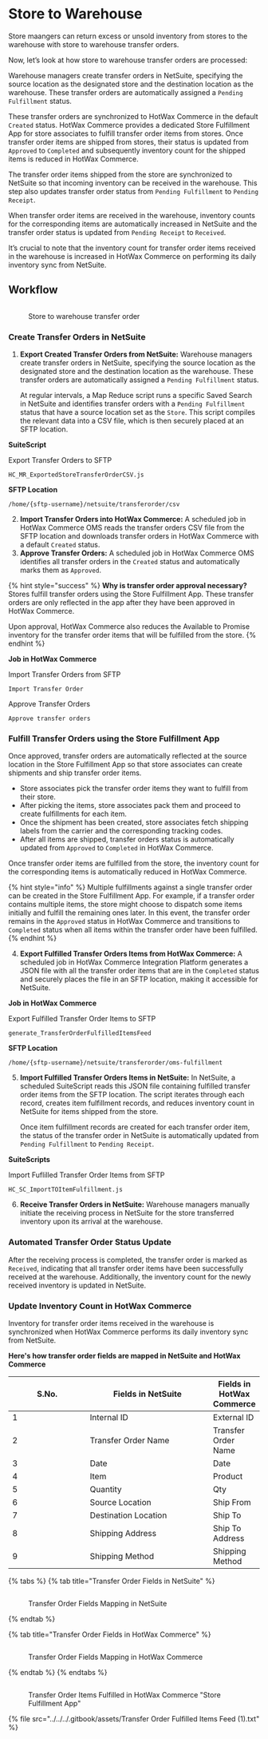 # Store to Warehouse

Store maangers can return excess or unsold inventory from stores to the warehouse with store to warehouse transfer orders.

Now, let’s look at how store to warehouse transfer orders are processed:

Warehouse managers create transfer orders in NetSuite, specifying the source location as the designated store and the destination location as the warehouse. These transfer orders are automatically assigned a `Pending Fulfillment` status.

These transfer orders are synchronized to HotWax Commerce in the default `Created` status. HotWax Commerce provides a dedicated Store Fulfillment App for store associates to fulfill transfer order items from stores. Once transfer order items are shipped from stores, their status is updated from `Approved` to `Completed` and subsequently inventory count for the shipped items is reduced in HotWax Commerce.

The transfer order items shipped from the store are synchronized to NetSuite so that incoming inventory can be received in the warehouse. This step also updates transfer order status from `Pending Fulfillment` to `Pending Receipt`.

When transfer order items are received in the warehouse, inventory counts for the corresponding items are automatically increased in NetSuite and the transfer order status is updated from `Pending Receipt` to `Received`.

It’s crucial to note that the inventory count for transfer order items received in the warehouse is increased in HotWax Commerce on performing its daily inventory sync from NetSuite.

## Workflow

<figure><img src="../../../.gitbook/assets/36.png" alt=""><figcaption><p>Store to warehouse transfer order</p></figcaption></figure>

### Create Transfer Orders in NetSuite

1.  **Export Created Transfer Orders from NetSuite:** Warehouse managers create transfer orders in NetSuite, specifying the source location as the designated store and the destination location as the warehouse. These transfer orders are automatically assigned a `Pending Fulfillment` status.

    At regular intervals, a Map Reduce script runs a specific Saved Search in NetSuite and identifies transfer orders with a `Pending Fulfillment` status that have a source location set as the `Store`. This script compiles the relevant data into a CSV file, which is then securely placed at an SFTP location.

**SuiteScript**

Export Transfer Orders to SFTP

```
HC_MR_ExportedStoreTransferOrderCSV.js
```

**SFTP Location**

```
/home/{sftp-username}/netsuite/transferorder/csv
```

2. **Import Transfer Orders into HotWax Commerce:** A scheduled job in HotWax Commerce OMS reads the transfer orders CSV file from the SFTP location and downloads transfer orders in HotWax Commerce with a default `Created` status.
3. **Approve Transfer Orders:** A scheduled job in HotWax Commerce OMS identifies all transfer orders in the `Created` status and automatically marks them as `Approved`.

{% hint style="success" %}
**Why is transfer order approval necessary?**\
Stores fulfill transfer orders using the Store Fulfillment App. These transfer orders are only reflected in the app after they have been approved in HotWax Commerce.

Upon approval, HotWax Commerce also reduces the Available to Promise inventory for the transfer order items that will be fulfilled from the store.
{% endhint %}

**Job in HotWax Commerce**

Import Transfer Orders from SFTP

```
Import Transfer Order
```

Approve Transfer Orders

```
Approve transfer orders
```

### Fulfill Transfer Orders using the Store Fulfillment App

Once approved, transfer orders are automatically reflected at the source location in the Store Fulfillment App so that store associates can create shipments and ship transfer order items.

* Store associates pick the transfer order items they want to fulfill from their store.
* After picking the items, store associates pack them and proceed to create fulfillments for each item.
* Once the shipment has been created, store associates fetch shipping labels from the carrier and the corresponding tracking codes.
* After all items are shipped, transfer orders status is automatically updated from `Approved` to `Completed` in HotWax Commerce.

Once transfer order items are fulfilled from the store, the inventory count for the corresponding items is automatically reduced in HotWax Commerce.

{% hint style="info" %}
Multiple fulfillments against a single transfer order can be created in the Store Fulfillment App. For example, if a transfer order contains multiple items, the store might choose to dispatch some items initially and fulfill the remaining ones later. In this event, the transfer order remains in the `Approved` status in HotWax Commerce and transitions to `Completed` status when all items within the transfer order have been fulfilled.
{% endhint %}

4. **Export Fulfilled Transfer Orders Items from HotWax Commerce:** A scheduled job in HotWax Commerce Integration Platform generates a JSON file with all the transfer order items that are in the `Completed` status and securely places the file in an SFTP location, making it accessible for NetSuite.

**Job in HotWax Commerce**

Export Fulfilled Transfer Order Items to SFTP

```
generate_TransferOrderFulfilledItemsFeed
```

**SFTP Location**

```
/home/{sftp-username}/netsuite/transferorder/oms-fulfillment
```

5.  **Import Fulfilled Transfer Orders Items in NetSuite:** In NetSuite, a scheduled SuiteScript reads this JSON file containing fulfilled transfer order items from the SFTP location. The script iterates through each record, creates item fulfillment records, and reduces inventory count in NetSuite for items shipped from the store.

    Once item fulfillment records are created for each transfer order item, the status of the transfer order in NetSuite is automatically updated from `Pending Fulfillment` to `Pending Receipt`.

**SuiteScripts**

Import Fuflilled Transfer Order Items from SFTP

```
HC_SC_ImportTOItemFulfillment.js
```

6. **Receive Transfer Orders in NetSuite:** Warehouse managers manually initiate the receiving process in NetSuite for the store transferred inventory upon its arrival at the warehouse.

### Automated Transfer Order Status Update

After the receiving process is completed, the transfer order is marked as `Received`, indicating that all transfer order items have been successfully received at the warehouse. Additionally, the inventory count for the newly received inventory is updated in NetSuite.

### Update Inventory Count in HotWax Commerce

Inventory for transfer order items received in the warehouse is synchronized when HotWax Commerce performs its daily inventory sync from NetSuite.

**Here's how transfer order fields are mapped in NetSuite and HotWax Commerce**

<table data-full-width="false"><thead><tr><th width="157">S.No.</th><th width="257">Fields in NetSuite</th><th>Fields in HotWax Commerce</th></tr></thead><tbody><tr><td>1</td><td>Internal ID</td><td>External ID</td></tr><tr><td>2</td><td>Transfer Order Name</td><td>Transfer Order Name</td></tr><tr><td>3</td><td>Date</td><td>Date</td></tr><tr><td>4</td><td>Item</td><td>Product</td></tr><tr><td>5</td><td>Quantity</td><td>Qty</td></tr><tr><td>6</td><td>Source Location</td><td>Ship From</td></tr><tr><td>7</td><td>Destination Location</td><td>Ship To</td></tr><tr><td>8</td><td>Shipping Address</td><td>Ship To Address</td></tr><tr><td>9</td><td>Shipping Method</td><td>Shipping Method</td></tr></tbody></table>

{% tabs %}
{% tab title="Transfer Order Fields in NetSuite" %}
<figure><img src="../../../.gitbook/assets/37.png" alt=""><figcaption><p>Transfer Order Fields Mapping in NetSuite</p></figcaption></figure>
{% endtab %}

{% tab title="Transfer Order Fields in HotWax Commerce" %}
<figure><img src="../../../.gitbook/assets/38.png" alt=""><figcaption><p>Transfer Order Fields Mapping in HotWax Commerce</p></figcaption></figure>
{% endtab %}
{% endtabs %}

<figure><img src="../../../.gitbook/assets/39.png" alt=""><figcaption><p>Transfer Order Items Fulfilled in HotWax Commerce "Store Fulfillment App"</p></figcaption></figure>

{% file src="../../../.gitbook/assets/Transfer Order Fulfilled Items Feed (1).txt" %}



